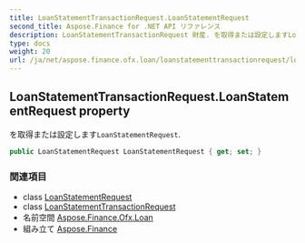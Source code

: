 ```yaml
---
title: LoanStatementTransactionRequest.LoanStatementRequest
second_title: Aspose.Finance for .NET API リファレンス
description: LoanStatementTransactionRequest 財産. を取得または設定しますLoanStatementRequest.
type: docs
weight: 20
url: /ja/net/aspose.finance.ofx.loan/loanstatementtransactionrequest/loanstatementrequest/
---
```

## LoanStatementTransactionRequest.LoanStatementRequest property

を取得または設定します`LoanStatementRequest`.

```csharp
public LoanStatementRequest LoanStatementRequest { get; set; }
```

### 関連項目

* class [LoanStatementRequest](../../loanstatementrequest/)
* class [LoanStatementTransactionRequest](../)
* 名前空間 [Aspose.Finance.Ofx.Loan](../../loanstatementtransactionrequest/)
* 組み立て [Aspose.Finance](../../../)


